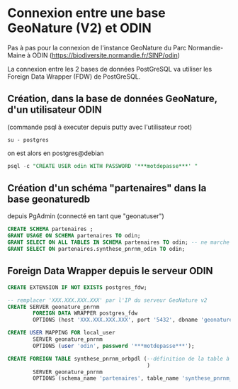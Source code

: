 # Connexion entre une base GeoNature (V2) et ODIN

Pas à pas pour la connexion de l'instance GeoNature du Parc Normandie-Maine à ODIN (https://biodiversite.normandie.fr/SINP/odin)

La connexion entre les 2 bases de données PostGreSQL va utiliser les Foreign Data Wrapper (FDW) de PostGreSQL.

## Création, dans la base de données GeoNature, d'un utilisateur ODIN

(commande psql à executer depuis putty avec l'utilisateur root)

```shell
su - postgres
```
on est alors en postgres@debian

```sql
psql -c "CREATE USER odin WITH PASSWORD '***motdepasse***' "
```

## Création d'un schéma "partenaires" dans la base geonaturedb

depuis PgAdmin (connecté en tant que "geonatuser")

```sql
CREATE SCHEMA partenaires ;
GRANT USAGE ON SCHEMA partenaires TO odin;
GRANT SELECT ON ALL TABLES IN SCHEMA partenaires TO odin; -- ne marche pas pour les vues ???
GRANT SELECT ON partenaires.synthese_pnrnm_odin TO odin;
```



## Foreign Data Wrapper depuis le serveur ODIN

```sql
CREATE EXTENSION IF NOT EXISTS postgres_fdw;

-- remplacer 'XXX.XXX.XXX.XXX' par l'IP du serveur GeoNature v2
CREATE SERVER geonature_pnrnm
        FOREIGN DATA WRAPPER postgres_fdw
        OPTIONS (host 'XXX.XXX.XXX.XXX', port '5432', dbname 'geonaturedb');

CREATE USER MAPPING FOR local_user
        SERVER geonature_pnrnm
        OPTIONS (user 'odin', password '***motdepasse***');

CREATE FOREIGN TABLE synthese_pnrnm_orbpdl (--définition de la table à faire ! (ToDo !)
											)
        SERVER geonature_pnrnm
        OPTIONS (schema_name 'partenaires', table_name 'synthese_pnrnm_orbpdl');
```
